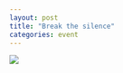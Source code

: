 ```yaml
---
layout: post
title: "Break the silence"
categories: event
---
```

![](https://ic.pics.livejournal.com/quillcraft/13449910/317829/317829_original.png)
